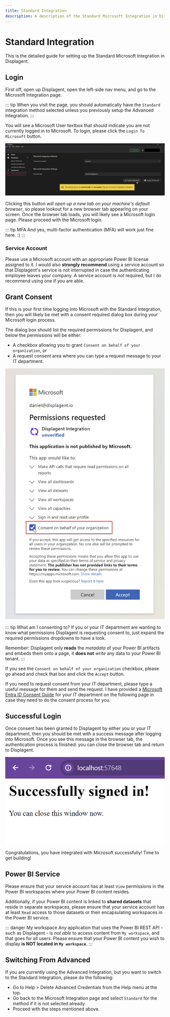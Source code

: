 ```yaml
---
title: Standard Integration
description: A description of the Standard Microsoft Integration in Displagent and a guide on how to set it up.
---
```


# Standard Integration

This is the detailed guide for setting up the Standard Microsoft Integration in Displagent.

## Login

First off, open up Displagent, open the left-side nav menu, and go to the Microsoft Integration page.

::: tip
When you visit the page, you should automatically have the `Standard` integration method selected unless you previously setup the Advanced Integration.
:::

You will see a Microsoft User textbox that should indicate you are not currently logged in to Microsoft. To login, please click the `Login To Microsoft` button.

![](./standard-integration-login.png)

Clicking this button *will open up a new tab on your machine's default browser*, so please lookout for a new browser tab appearing on your screen. Once the browser tab loads, you will likely see a Microsoft login page. Please proceed with the Microsoft login.

::: tip MFA
And yes, multi-factor authentication (MFA) will work just fine here. :)
:::

### Service Account

Please use a Microsoft account with an appropriate Power BI license assigned to it. I would also **strongly recommend** using a service account so that Displagent's service is not interrupted in case the authenticating employee leaves your company. A service account is *not* required, but I do recommend using one if you are able.

## Grant Consent

If this is your first time logging into Microsoft with the Standard Integration, then you will likely be met with a consent required dialog box during your Microsoft login process.

The dialog box should list the required permissions for Displagent, and below the permissions will be either:
* A checkbox allowing you to grant `Consent on behalf of your organization`, or
* A request consent area where you can type a request message to your IT department.

![](./grant-consent-dialog.png)

::: tip What am I consenting to?
If you or your IT department are wanting to know what permissions Displagent is requesting consent to, just expand the required permissions dropdowns to have a look.

Remember: Displagent only **reads** the *metadata* of your Power BI artifacts and embeds them onto a page, it **does not** *write* any data to your Power BI tenant.
:::

If you see the `Consent on behalf of your organization` checkbox, please go ahead and check that box and click the `Accept` button.

If you need to request consent from your IT department, please type a useful message for them and send the request. I have provided a [Microsoft Entra ID Consent Guide](/setup/microsoft-entra-consent) for your IT department on the following page in case they need to do the consent process for you.

## Successful Login

Once consent has been granted to Displagent by either you or your IT department, then you should be met with a success message after logging into Microsoft. Once you see this message in the browser tab, the authentication process is finished: you can close the browser tab and return to Displagent.

![](./msal-signin-success-message.png)

Congratulations, you have integrated with Microsoft successfully! Time to get building!

## Power BI Service

Please ensure that your service account has at least `View` permissions in the Power BI workspaces where your Power BI content resides.

Additionally, if your Power BI content is linked to **shared datasets** that reside in separate workspaces, please ensure that your service account has at least `Read` access to those datasets or their encapsulating workspaces in the Power BI service.

::: danger My workspace
Any application that uses the Power BI REST API - such as Displagent - is *not able* to access content from `My workspace`, and that goes for all users. Please ensure that your Power BI content you wish to display **is NOT located in `My workspace`**.
:::

## Switching From Advanced

If you are currently using the Advanced Integration, but you want to switch to the Standard Integration, please do the following:

* Go to Help > Delete Advanced Credentials from the Help menu at the top.
* Go back to the Microsoft Integration page and select `Standard` for the method if it is not selected already.
* Proceed with the steps mentioned above.